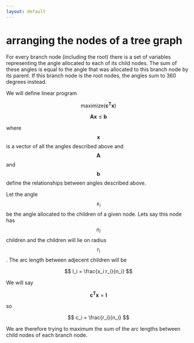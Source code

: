 ```yaml
---
layout: default
---
```


arranging the nodes of a tree graph
===================================

For every branch node (including the root) there is a set of variables representing the angle 
allocated to each of its child nodes. The sum of these angles is equal to the angle that was
allocated to this branch node by its parent. If this branch node is the root nodes, the angles
sum to 360 degrees instead.

We will define linear program

$$
\mathrm{maximize} ( \mathbf{c}^{\mathbf{T}} \mathbf{x} )
$$

$$
\mathbf{A} \mathbf{x} \le \mathbf{b}
$$

where $$\mathbf{x}$$ is a vector of all the angles described above and $$\mathbf{A}$$ and 
$$\mathbf{b}$$ define the relationships between angles described above.

Let the angle $$x_i$$ be the angle allocated to the children of a given node.
Lets say this node has $$n_i$$ children and the children will lie on radius $$r_i$$.
The arc length between adjecent children will be 

$$
l_i = \frac{x_i r_i}{n_i}
$$

We will say

$$
\mathbf{c}^{\mathbf{T}} \mathbf{x} = \mathbf{l}
$$

so

$$
c_i = \frac{r_i}{n_i}
$$

We are therefore trying to maximum the sum of the arc lengths between child nodes of each branch node.


